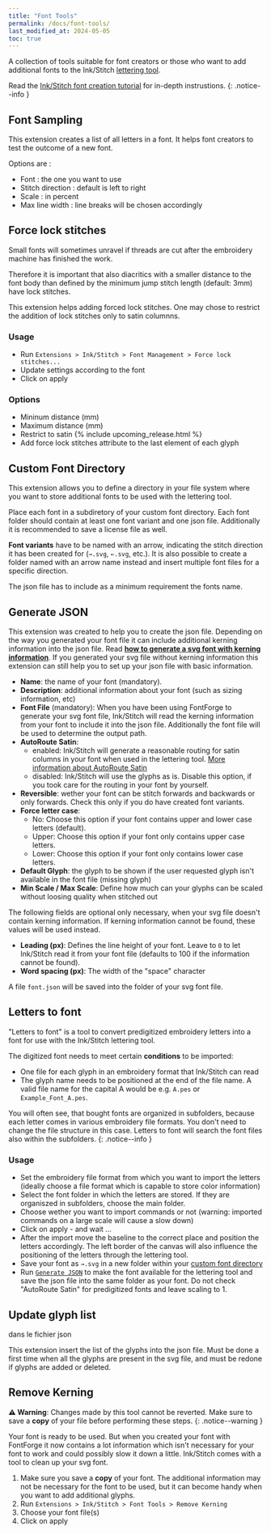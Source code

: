 ```yaml
---
title: "Font Tools"
permalink: /docs/font-tools/
last_modified_at: 2024-05-05
toc: true
---
```

A collection of tools suitable for font creators or those who want to add additional fonts to the Ink/Stitch [lettering tool](/docs/lettering).

Read the [Ink/Stitch font creation tutorial](/tutorials/font-creation) for in-depth instrustions.
{: .notice--info }


## Font Sampling

This extension creates a list of all letters in a font. It helps font creators to test the outcome of a new font.

Options are :

* Font : the one you want to use
* Stitch direction :  default is left to right
* Scale : in percent
* Max line width : line breaks will  be chosen accordingly

  
## Force lock stitches

Small fonts will sometimes unravel if threads are cut after the embroidery machine has finished the work.

Therefore it is important that also diacritics with a smaller distance to the font body than defined by the minimum jump stitch length (default: 3mm) have lock stitches.

This extension helps adding forced lock stitches. One may chose to restrict the addition of lock stitches only to satin columnns.

### Usage

* Run `Extensions > Ink/Stitch > Font Management > Force lock stitches...`
* Update settings according to the font
* Click on apply

### Options

* Mininum distance (mm)
* Maximum distance (mm)
* Restrict to satin
  {% include upcoming_release.html %}
* Add force lock stitches attribute to the last element of each glyph

## Custom Font Directory

This extension allows you to define a directory in your file system where you want to store additional fonts to be used with the lettering tool.

Place each font in a subdiretory of your custom font directory. Each font folder should contain at least one font variant and one json file.
Additionally it is recommended to save a license file as well.

**Font variants** have to be named with an arrow, indicating the stitch direction it has been created for (`→.svg`, `←.svg`, etc.). It is also possible to create a folder named with an arrow name instead and insert multiple font files for a specific direction.

The json file has to include as a minimum requirement the fonts name.

## Generate JSON

This extension was created to help you to create the json file.
Depending on the way you generated your font file it can include additional kerning information into the json file.
Read [**how to generate a svg font with kerning information**](/tutorials/font-creation).
If you generated your svg file without kerning information this extension can still help you to set up your json file with basic information.

* **Name**: the name of your font (mandatory).
* **Description**: additional information about your font (such as sizing information, etc)
* **Font File** (mandatory): When you have been using FontForge to generate your svg font file, Ink/Stitch will read the kerning information from your font to include it into the json file.
 Additionally the font file will be used to determine the output path.
* **AutoRoute Satin**:
    * enabled: Ink/Stitch will generate a reasonable routing for satin columns in your font when used in the lettering tool. [More information about AutoRoute Satin](/docs/satin-tools/#auto-route-satin-columns)
    * disabled: Ink/Stitch will use the glyphs as is. Disable this option, if you took care for the routing in your font by yourself.
* **Reversible**: wether your font can be stitch forwards and backwards or only forwards. Check this only if you do have created font variants.
* **Force letter case**:
  * No: Choose this option if your font contains upper and lower case letters (default).
  * Upper: Choose this option if your font only contains upper case letters.
  * Lower: Choose this option if your font only contains lower case letters.
* **Default Glyph**: the glyph to be shown if the user requested glyph isn't available in the font file (missing glyph)
* **Min Scale / Max Scale**: Define how much can your glyphs can be scaled without loosing quality when stitched out

The following fields are optional only necessary, when your svg file doesn't contain kerning information.
If kerning information cannot be found, these values will be used instead.

* **Leading (px)**: Defines the line height of your font. Leave to `0` to let Ink/Stitch read it from your font file (defaults to 100 if the information cannot be found).
* **Word spacing (px)**: The width of the "space" character

A file `font.json` will be saved into the folder of your svg font file.



## Letters to font

"Letters to font" is a tool to convert predigitized embroidery letters into a font for use with the Ink/Stitch lettering tool.

The digitized font needs to meet certain **conditions** to be imported:
* One file for each glyph in an embroidery format that Ink/Stitch can read
* The glyph name needs to be positioned at the end of the file name. A valid file name for the capital A would be e.g. `A.pes` or `Example_Font_A.pes`.

You will often see, that bought fonts are organized in subfolders, because each letter comes in various embroidery file formats. You don't need to change the file structure in this case. Letters to font will search the font files also within the subfolders.
{: .notice--info }

### Usage

* Set the embroidery file format from which you want to import the letters (ideally choose a file format which is capable to store color information)
* Select the font folder in which the letters are stored. If they are organiszed in subfolders, choose the main folder.
* Choose wether you want to import commands or not (warning: imported commands on a large scale will cause a slow down)
* Click on apply - and wait ...
* After the import move the baseline to the correct place and position the letters accordingly. The left border of the canvas will also influence the positioning of the letters through the lettering tool.
* Save your font as `→.svg` in a new folder within your [custom font directory](#custom-font-directory)
* Run [`Generate JSON`](#generate-json) to make the font available for the lettering tool and save the json file into the same folder as your font. Do not check "AutoRoute Satin" for predigitized fonts and leave scaling to 1.

## Update glyph list
dans le fichier json

This extension insert the list of the glyphs into the json file. Must be done a first time when all the glyphs are present in the  svg file, and must be redone if glyphs are added or deleted.

## Remove Kerning

**⚠ Warning**: Changes made by this tool cannot be reverted. Make sure to save a **copy** of your file before performing these steps.
{: .notice--warning }

Your font is ready to be used. But when you created your font with FontForge it now contains a lot information which isn't necessary for your font to work and could possibly slow it down a little.
Ink/Stitch comes with a tool to clean up your svg font.

1. Make sure you save a **copy** of your font. The additional information may not be necessary for the font to be used, but it can become handy when you want to add additional glyphs.
2. Run `Extensions > Ink/Stitch > Font Tools > Remove Kerning`
3. Choose your font file(s)
4. Click on apply
